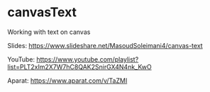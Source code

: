 # canvasText
Working with text on canvas

Slides:
https://www.slideshare.net/MasoudSoleimani4/canvas-text

YouTube:
https://www.youtube.com/playlist?list=PLT2xIm2X7W7hC8QAK2SnirGX4N4nk_KwO

Aparat:
https://www.aparat.com/v/TaZMI
